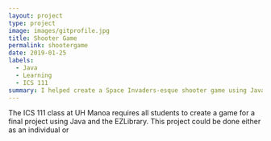 ```yaml
---
layout: project
type: project
image: images/gitprofile.jpg
title: Shooter Game
permalink: shootergame
date: 2019-01-25
labels:
  - Java
  - Learning
  - ICS 111
summary: I helped create a Space Invaders-esque shooter game using Java and the EZLibrary.
---
```


The ICS 111 class at UH Manoa requires all students to create a game for a final project using Java and the EZLibrary. This project could be done either as an individual or 
